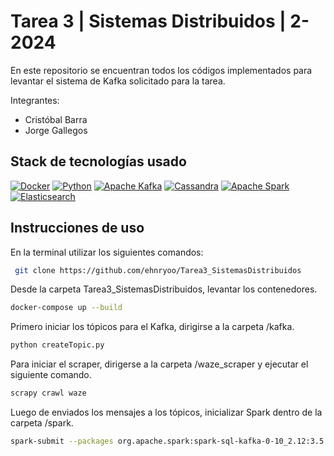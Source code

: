# Tarea 3 | Sistemas Distribuidos | 2-2024
En este repositorio se encuentran todos los códigos implementados para  levantar el sistema de Kafka solicitado para la tarea.

Integrantes:
* Cristóbal Barra
* Jorge Gallegos

## Stack de tecnologías usado

[![Docker](https://img.shields.io/badge/Docker-2496ED?logo=docker&logoColor=white&style=flat)](https://www.docker.com/)
[![Python](https://img.shields.io/badge/Python-3776AB?logo=python&logoColor=white&style=flat)](https://www.python.org/)
[![Apache Kafka](https://img.shields.io/badge/Apache%20Kafka-black?logo=apachekafka)](https://kafka.apache.org/documentation/)
[![Cassandra](https://img.shields.io/badge/Cassandra-1287B1?logo=apache-cassandra&logoColor=white&style=flat)](https://cassandra.apache.org/)
[![Apache Spark](https://img.shields.io/badge/Apache%20Spark-E25A1C?logo=apache-spark&logoColor=white&style=flat)](https://spark.apache.org/)
[![Elasticsearch](https://img.shields.io/badge/Elasticsearch-005571?logo=elasticsearch&logoColor=white&style=flat)](https://www.elastic.co/elasticsearch/)



## Instrucciones de uso

En la terminal utilizar los siguientes comandos:
```bash
 git clone https://github.com/ehnryoo/Tarea3_SistemasDistribuidos
```

Desde la carpeta Tarea3_SistemasDistribuidos, levantar los contenedores.
```bash
docker-compose up --build
```

Primero iniciar los tópicos para el Kafka, dirigirse a la carpeta /kafka.
```bash
python createTopic.py
```

Para iniciar el scraper, dirigerse a la carpeta /waze_scraper y ejecutar el siguiente comando.
```bash
scrapy crawl waze
```

Luego de enviados los mensajes a los tópicos, inicializar Spark dentro de la carpeta /spark.
```bash
spark-submit --packages org.apache.spark:spark-sql-kafka-0-10_2.12:3.5.0,org.elasticsearch:elasticsearch-spark-30_2.12:7.17.5,com.datastax.spark:spark-cassandra-connector_2.12:3.1.0 spark_process.py
```
